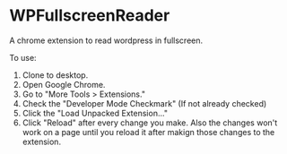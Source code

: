 # WPFullscreenReader
A chrome extension to read wordpress in fullscreen.

To use:
1. Clone to desktop.
2. Open Google Chrome.
3. Go to "More Tools > Extensions."
4. Check the "Developer Mode Checkmark" (If not already checked)
5. Click the "Load Unpacked Extension..."
6. Click "Reload" after every change you make. Also the changes won't work on a page until you reload it after makign those changes to the extension.
